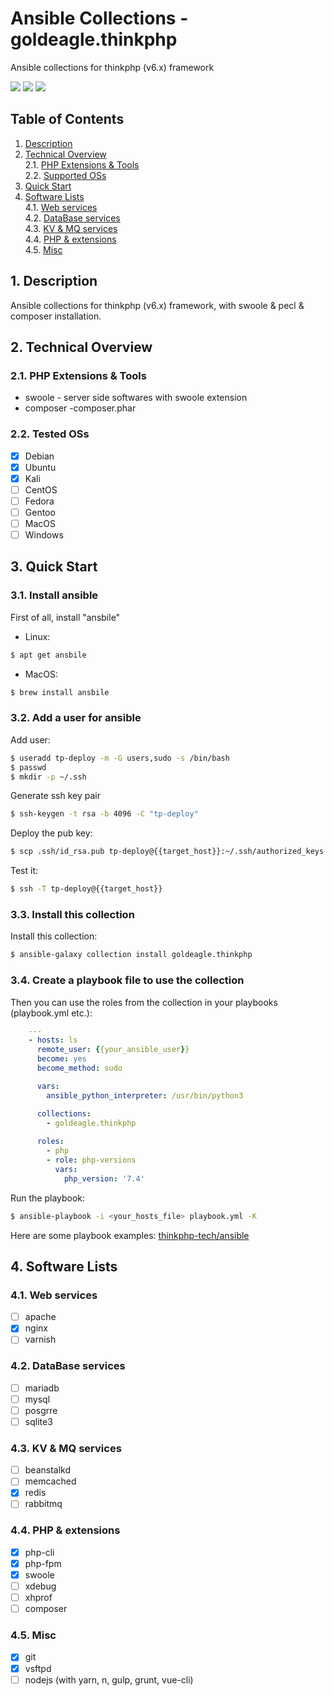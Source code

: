 # Ansible Collections - goldeagle.thinkphp

Ansible collections for thinkphp (v6.x) framework

[<img src="https://img.shields.io/github/license/goldeagle/ansible-collections-thinkphp?style=flat-square">](./LICENSE)
<img src="https://img.shields.io/github/repo-size/goldeagle/ansible-collections-thinkphp?style=flat-square">
<img src="https://img.shields.io/github/last-commit/goldeagle/ansible-collections-thinkphp?style=flat-square">

## Table of Contents
1. [Description](#chapter-1)
2. [Technical Overview](#chapter-2)<br>
  2.1. [PHP Extensions & Tools](#chapter-2-1)<br>
  2.2. [Supported OSs](#chapter-2-3)
1. [Quick Start](#chapter-3)
2. [Software Lists](#chapter-4)<br>
  4.1. [Web services](#chapter-4-1)<br>
  4.2. [DataBase services](#chapter-4-2)<br>
  4.3. [KV & MQ services](#chapter-4-3)<br>
  4.4. [PHP & extensions](#chapter-4-4)<br>
  4.5. [Misc](#chapter-4-5)

## 1. Description <a id="chapter-1"></a>

Ansible collections for thinkphp (v6.x) framework, with swoole & pecl & composer installation.

## 2. Technical Overview <a id="chapter-2"></a>

### 2.1. PHP Extensions & Tools <a id="chapter-2-1"></a>

* swoole - server side softwares with swoole extension
* composer -composer.phar

### 2.2. Tested OSs  <a id="chapter-2-3"></a>

* [x] Debian
* [x] Ubuntu
* [x] Kali
* [ ] CentOS
* [ ] Fedora
* [ ] Gentoo
* [ ] MacOS
* [ ] Windows

## 3. Quick Start  <a id="chapter-3"></a>

### 3.1. Install ansible

First of all, install "ansbile"
- Linux:
```bash
$ apt get ansbile
```

- MacOS:
```bash
$ brew install ansbile
```

### 3.2. Add a user for ansible

Add user:
```bash
$ useradd tp-deploy -m -G users,sudo -s /bin/bash
$ passwd
$ mkdir -p ~/.ssh
```

Generate ssh key pair
```bash
$ ssh-keygen -t rsa -b 4096 -C "tp-deploy"
```

Deploy the pub key:
```bash
$ scp .ssh/id_rsa.pub tp-deploy@{{target_host}}:~/.ssh/authorized_keys
```

Test it:
```bash
$ ssh -T tp-deploy@{{target_host}}
```

### 3.3. Install this collection

Install this collection:
```bash
$ ansible-galaxy collection install goldeagle.thinkphp
```

### 3.4. Create a playbook file to use the collection

Then you can use the roles from the collection in your playbooks (playbook.yml etc.):

```yaml
    ---
    - hosts: ls
      remote_user: {{your_ansible_user}}
      become: yes
      become_method: sudo

      vars:
        ansible_python_interpreter: /usr/bin/python3

      collections: 
        - goldeagle.thinkphp
    
      roles:
        - php
        - role: php-versions
          vars:
            php_version: '7.4'
```

Run the playbook:

```bash
$ ansible-playbook -i <your_hosts_file> playbook.yml -K
```

Here are some playbook examples: [thinkphp-tech/ansible](https://github.com/thinkphp-tech/ansible)

## 4. Software Lists <a id="chapter-4"></a>

### 4.1. Web services <a id="chapter-4-1"></a>

- [ ] apache
- [x] nginx
- [ ] varnish

### 4.2. DataBase services <a id="chapter-4-2"></a>

- [ ] mariadb
- [ ] mysql
- [ ] posgrre
- [ ] sqlite3

### 4.3. KV & MQ services <a id="chapter-4-3"></a>

- [ ] beanstalkd
- [ ] memcached
- [x] redis
- [ ] rabbitmq

### 4.4. PHP & extensions <a id="chapter-4-4"></a>

- [x] php-cli
- [x] php-fpm
- [x] swoole
- [ ] xdebug
- [ ] xhprof
- [ ] composer

### 4.5. Misc <a id="chapter-4-5"></a>

- [x] git
- [x] vsftpd
- [ ] nodejs (with yarn, n, gulp, grunt, vue-cli)